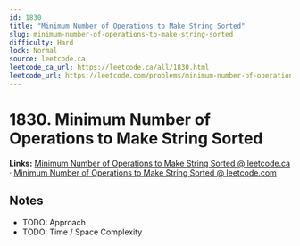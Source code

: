 ```yaml
--- 
id: 1830
title: "Minimum Number of Operations to Make String Sorted"
slug: minimum-number-of-operations-to-make-string-sorted
difficulty: Hard
lock: Normal
source: leetcode.ca
leetcode_ca_url: https://leetcode.ca/all/1830.html
leetcode_url: https://leetcode.com/problems/minimum-number-of-operations-to-make-string-sorted/
---
```


# 1830. Minimum Number of Operations to Make String Sorted

**Links:** [Minimum Number of Operations to Make String Sorted @ leetcode.ca](https://leetcode.ca/all/1830.html) · [Minimum Number of Operations to Make String Sorted @ leetcode.com](https://leetcode.com/problems/minimum-number-of-operations-to-make-string-sorted/)

## Notes
- TODO: Approach
- TODO: Time / Space Complexity
